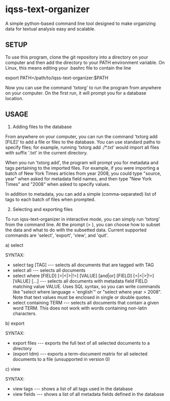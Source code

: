 iqss-text-organizer
===================

A simple python-based command line tool designed to make organizing data for textual analysis easy and scalable.

SETUP
----------

To use this program, clone the git repository into a directory on your computer and then add the directory to your PATH environment variable. On Linux, this means editing your .bashrc file to contain the line 

export PATH=/path/to/iqss-text-organizer:$PATH

Now you can use the command 'txtorg' to run the program from anywhere on your computer. On the first run, it will prompt you for a database location.

USAGE
-----------

1. Adding files to the database

From anywhere on your computer, you can run the command 'txtorg add [FILE]' to add a file or files to the database. You can use standard paths to specify files; for example, running 'txtorg add ./*.txt' would import all files with suffix '.txt' in the current directory.

When you run 'txtorg add', the program will prompt you for metadata and tags pertaining to the imported files. For example, if you were importing a batch of New York Times articles from year 2008, you could type "source, year" when asked for metadata field names, and then type "New York Times" and "2008" when asked to specify values. 

In addition to metadata, you can add a simple (comma-separated) list of tags to each batch of files when prompted.

2. Selecting and exporting files

To run iqss-text-organizer in interactive mode, you can simply run 'txtorg' from the command line. At the prompt (> ), you can choose how to subset the data and what to do with the subsetted data. Current supported commands are 'select', 'export', 'view', and 'quit'.

a) select

SYNTAX:
* select tag [TAG] --- selects all documents that are tagged with TAG
* select all --- selects all documents
* select where [FIELD] [=|<|>|!=] [VALUE] [and|or] [FIELD] [=|<|>|!=] [VALUE] [...] --- selects all documents with metadata field FIELD matching value VALUE. Uses SQL syntax, so you can write commands like "select where language = 'english'" or "select where year > 2008". Note that text values must be enclosed in single or double quotes.
* select containing TERM --- selects all documents that contain a given word TERM. This does not work with words containing non-latin characters.

b) export

SYNTAX:
* export files --- exports the full text of all selected documents to a directory
* (export tdm) --- exports a term-document matrix for all selected documents to a file (unsupported in version 0)


c) view

SYNTAX:
* view tags --- shows a list of all tags used in the database
* view fields --- shows a list of all metadata fields defined in the database

